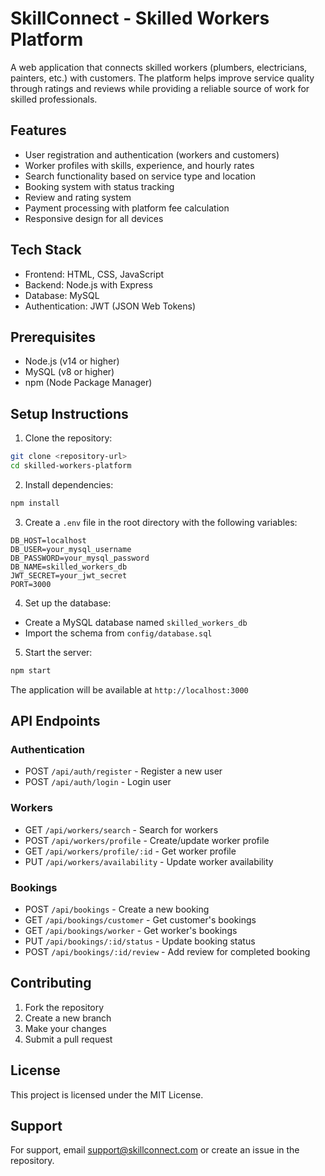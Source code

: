 # SkillConnect - Skilled Workers Platform

A web application that connects skilled workers (plumbers, electricians, painters, etc.) with customers. The platform helps improve service quality through ratings and reviews while providing a reliable source of work for skilled professionals.

## Features

- User registration and authentication (workers and customers)
- Worker profiles with skills, experience, and hourly rates
- Search functionality based on service type and location
- Booking system with status tracking
- Review and rating system
- Payment processing with platform fee calculation
- Responsive design for all devices

## Tech Stack

- Frontend: HTML, CSS, JavaScript
- Backend: Node.js with Express
- Database: MySQL
- Authentication: JWT (JSON Web Tokens)

## Prerequisites

- Node.js (v14 or higher)
- MySQL (v8 or higher)
- npm (Node Package Manager)

## Setup Instructions

1. Clone the repository:
```bash
git clone <repository-url>
cd skilled-workers-platform
```

2. Install dependencies:
```bash
npm install
```

3. Create a `.env` file in the root directory with the following variables:
```
DB_HOST=localhost
DB_USER=your_mysql_username
DB_PASSWORD=your_mysql_password
DB_NAME=skilled_workers_db
JWT_SECRET=your_jwt_secret
PORT=3000
```

4. Set up the database:
- Create a MySQL database named `skilled_workers_db`
- Import the schema from `config/database.sql`

5. Start the server:
```bash
npm start
```

The application will be available at `http://localhost:3000`

## API Endpoints

### Authentication
- POST `/api/auth/register` - Register a new user
- POST `/api/auth/login` - Login user

### Workers
- GET `/api/workers/search` - Search for workers
- POST `/api/workers/profile` - Create/update worker profile
- GET `/api/workers/profile/:id` - Get worker profile
- PUT `/api/workers/availability` - Update worker availability

### Bookings
- POST `/api/bookings` - Create a new booking
- GET `/api/bookings/customer` - Get customer's bookings
- GET `/api/bookings/worker` - Get worker's bookings
- PUT `/api/bookings/:id/status` - Update booking status
- POST `/api/bookings/:id/review` - Add review for completed booking

## Contributing

1. Fork the repository
2. Create a new branch
3. Make your changes
4. Submit a pull request

## License

This project is licensed under the MIT License.

## Support

For support, email support@skillconnect.com or create an issue in the repository. 